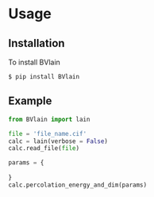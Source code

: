 # Usage


## Installation

To install BVlain
```console
$ pip install BVlain
```

## Example

```python
from BVlain import lain

file = 'file_name.cif'
calc = lain(verbose = False)
calc.read_file(file)

params = {
	
}
calc.percolation_energy_and_dim(params)
```
